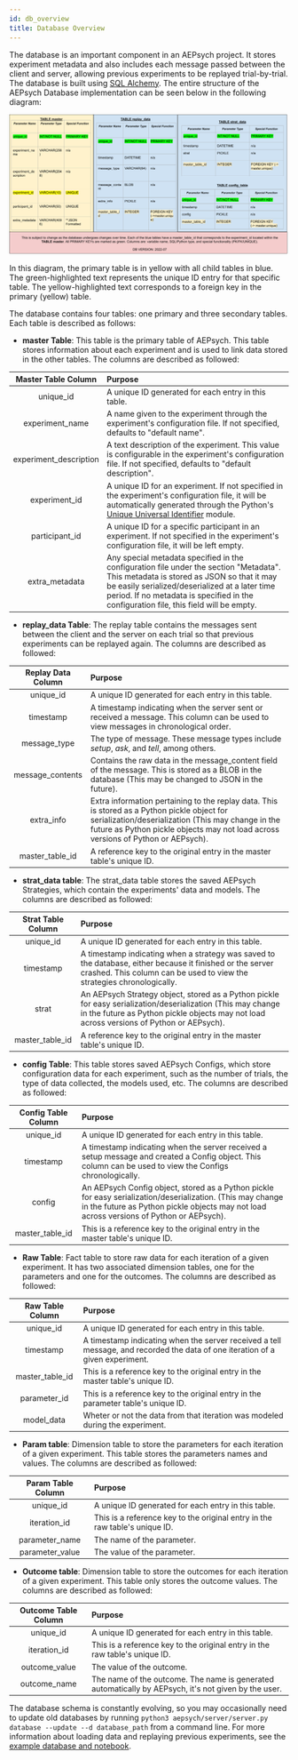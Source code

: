 ```yaml
---
id: db_overview
title: Database Overview
---
```


The database is an important component in an AEPsych project. It stores experiment metadata and also includes each message passed between the client and server, allowing previous experiments to be replayed trial-by-trial. The database is built using [SQL Alchemy](https://www.sqlalchemy.org/). The entire structure of the AEPsych Database implementation can be seen below in the following diagram:

![DB Diagram](assets/db_diagram.png)

In this diagram, the primary table is in yellow with all child tables in blue. The green-highlighted text represents the unique ID entry for that specific table. The yellow-highlighted text corresponds to a foreign key in the primary (yellow) table.

The database contains four tables: one primary and three secondary tables. Each table is described as follows:

- **master Table**: This table is the primary table of AEPsych. This table stores information about each experiment and is used to link data stored in the other tables. The columns are described as followed:


|Master Table Column | Purpose|
|:-: | :- |
|unique_id | A unique ID generated for each entry in this table.|
|experiment_name | A name given to the experiment through the experiment's configuration file. If not specified, defaults to "default name".|
|experiment_description | A text description of the experiment. This value is configurable in the experiment's configuration file. If not specified, defaults to "default description".|
|experiment_id | A unique ID for an experiment. If not specified in the experiment's configuration file, it will be automatically generated through the Python's [Unique Universal Identifier](https://docs.python.org/3/library/uuid.html) module.|
|participant_id | A unique ID for a specific participant in an experiment. If not specified in the experiment's configuration file, it will be left empty.|
|extra_metadata | Any special metadata specified in the configuration file under the section "Metadata". This metadata is stored as JSON so that it may be easily serialized/deserialized at a later time period. If no metadata is specified in the configuration file, this field will be empty. |


- **replay_data Table**: The replay table contains the messages sent between the client and the server on each trial so that previous experiments can be replayed again. The columns are described as followed:

|Replay Data Column | Purpose |
|:-: | :- |
|unique_id | A unique ID generated for each entry in this table. |
|timestamp | A timestamp indicating when the server sent or received a message. This column can be used to view messages in chronological order. |
|message_type | The type of message. These message types include _setup_, _ask_, and _tell_, among others.|
|message_contents | Contains the raw data in the message_content field of the message. This is stored as a BLOB in the database (This may be changed to JSON in the future). |
|extra_info | Extra information pertaining to the replay data. This is stored as a Python pickle object for serialization/deserialization (This may change in the future as Python pickle objects may not load across versions of Python or AEPsych). |
|master_table_id | A reference key to the original entry in the master table's unique ID. |

- **strat_data table**: The strat_data table stores the saved AEPsych Strategies, which contain the experiments' data and models. The columns are described as followed:

|Strat Table Column | Purpose |
| :-: | :- |
|unique_id | A unique ID generated for each entry in this table. |
|timestamp | A timestamp indicating when a strategy was saved to the database, either because it finished or the server crashed. This column can be used to view the strategies chronologically. |
|strat| An AEPsych Strategy object, stored as a Python pickle for easy serialization/deserialization (This may change in the future as Python pickle objects may not load across versions of Python or AEPsych).  |
|master_table_id| A reference key to the original entry in the master table's unique ID.|

- **config Table**: This table stores saved AEPsych Configs, which store configuration data for each experiment, such as the number of trials, the type of data collected, the models used, etc. The columns are described as followed:

|Config Table Column | Purpose |
|:-: | :- |
|unique_id | A unique ID generated for each entry in this table. |
|timestamp | A timestamp indicating when the server received a setup message and created a Config object. This column can be used to view the Configs chronologically. |
|config| An AEPsych Config object, stored as a Python pickle for easy serialization/deserialization.  (This may change in the future as Python pickle objects may not load across versions of Python or AEPsych). |
|master_table_id| This is a reference key to the original entry in the master table's unique ID.

- **Raw Table**: Fact table to store raw data for each iteration of a given experiment. It has two associated dimension tables, one for the parameters and one for the outcomes. The columns are described as followed:

|Raw Table Column | Purpose |
|:-: | :- |
| unique_id | A unique ID generated for each entry in this table. |
| timestamp | A timestamp indicating when the server received a tell message, and recorded the data of one iteration of a given experiment.|
| master_table_id | This is a reference key to the original entry in the master table's unique ID. |
| parameter_id | This is a reference key to the original entry in the parameter table's unique ID. |
| model_data | Wheter or not the data from that iteration was modeled during the experiment.|

- **Param table**: Dimension table to store the parameters for each iteration of a given experiment. This table stores the parameters names and values. The columns are described as followed:

|Param Table Column | Purpose |
|:-: | :- |
| unique_id | A unique ID generated for each entry in this table. |
| iteration_id | This is a reference key to the original entry in the raw table's unique ID. |
| parameter_name | The name of the parameter. |
| parameter_value | The value of the parameter. |

- **Outcome table**: Dimension table to store the outcomes for each iteration of a given experiment. This table only stores the outcome values. The columns are described as followed:

|Outcome Table Column | Purpose |
|:-: | :- |
| unique_id | A unique ID generated for each entry in this table. |
| iteration_id | This is a reference key to the original entry in the raw table's unique ID. |
| outcome_value | The value of the outcome. |
| outcome_name | The name of the outcome. The name is generated automatically by AEPsych, it's not given by the user. |

The database schema is constantly evolving, so you may occasionally need to update old databases by running `python3 aepsych/server/server.py database --update --d database_path` from a command line. For more information about loading data and replaying previous experiments, see the [example database and notebook](https://github.com/facebookresearch/aepsych/tree/main/tutorials/example_db).
